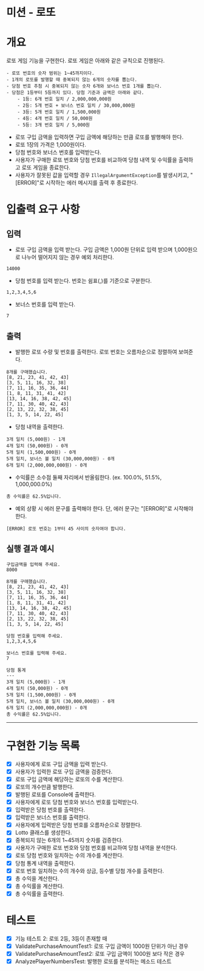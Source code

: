 # 미션 - 로또

# 개요

로또 게임 기능을 구현한다. 로또 게임은 아래와 같은 규칙으로 진행된다.

```
- 로또 번호의 숫자 범위는 1~45까지이다.
- 1개의 로또를 발행할 때 중복되지 않는 6개의 숫자를 뽑는다.
- 당첨 번호 추첨 시 중복되지 않는 숫자 6개와 보너스 번호 1개를 뽑는다.
- 당첨은 1등부터 5등까지 있다. 당첨 기준과 금액은 아래와 같다.
    - 1등: 6개 번호 일치 / 2,000,000,000원
    - 2등: 5개 번호 + 보너스 번호 일치 / 30,000,000원
    - 3등: 5개 번호 일치 / 1,500,000원
    - 4등: 4개 번호 일치 / 50,000원
    - 5등: 3개 번호 일치 / 5,000원
```

- 로또 구입 금액을 입력하면 구입 금액에 해당하는 만큼 로또를 발행해야 한다.
- 로또 1장의 가격은 1,000원이다.
- 당첨 번호와 보너스 번호를 입력받는다.
- 사용자가 구매한 로또 번호와 당첨 번호를 비교하여 당첨 내역 및 수익률을 출력하고 로또 게임을 종료한다.
- 사용자가 잘못된 값을 입력할 경우 `IllegalArgumentException`를 발생시키고, "[ERROR]"로 시작하는 에러 메시지를 출력 후 종료한다.

# **입출력 요구 사항**

## **입력**

- 로또 구입 금액을 입력 받는다. 구입 금액은 1,000원 단위로 입력 받으며 1,000원으로 나누어 떨어지지 않는 경우 예외 처리한다.

```
14000
```

- 당첨 번호를 입력 받는다. 번호는 쉼표(,)를 기준으로 구분한다.

```
1,2,3,4,5,6
```

- 보너스 번호를 입력 받는다.

```
7
```

## **출력**

- 발행한 로또 수량 및 번호를 출력한다. 로또 번호는 오름차순으로 정렬하여 보여준다.

```
8개를 구매했습니다.
[8, 21, 23, 41, 42, 43]
[3, 5, 11, 16, 32, 38]
[7, 11, 16, 35, 36, 44]
[1, 8, 11, 31, 41, 42]
[13, 14, 16, 38, 42, 45]
[7, 11, 30, 40, 42, 43]
[2, 13, 22, 32, 38, 45]
[1, 3, 5, 14, 22, 45]
```

- 당첨 내역을 출력한다.

```
3개 일치 (5,000원) - 1개
4개 일치 (50,000원) - 0개
5개 일치 (1,500,000원) - 0개
5개 일치, 보너스 볼 일치 (30,000,000원) - 0개
6개 일치 (2,000,000,000원) - 0개
```

- 수익률은 소수점 둘째 자리에서 반올림한다. (ex. 100.0%, 51.5%, 1,000,000.0%)

```
총 수익률은 62.5%입니다.

```

- 예외 상황 시 에러 문구를 출력해야 한다. 단, 에러 문구는 "[ERROR]"로 시작해야 한다.

```
[ERROR] 로또 번호는 1부터 45 사이의 숫자여야 합니다.

```

## **실행 결과 예시**

```
구입금액을 입력해 주세요.
8000

8개를 구매했습니다.
[8, 21, 23, 41, 42, 43]
[3, 5, 11, 16, 32, 38]
[7, 11, 16, 35, 36, 44]
[1, 8, 11, 31, 41, 42]
[13, 14, 16, 38, 42, 45]
[7, 11, 30, 40, 42, 43]
[2, 13, 22, 32, 38, 45]
[1, 3, 5, 14, 22, 45]

당첨 번호를 입력해 주세요.
1,2,3,4,5,6

보너스 번호를 입력해 주세요.
7

당첨 통계
---
3개 일치 (5,000원) - 1개
4개 일치 (50,000원) - 0개
5개 일치 (1,500,000원) - 0개
5개 일치, 보너스 볼 일치 (30,000,000원) - 0개
6개 일치 (2,000,000,000원) - 0개
총 수익률은 62.5%입니다.
```

---

# 구현한 기능 목록

- [x]  사용자에게 로또 구입 금액을 입력 받는다.
- [x]  사용자가 입력한 로또 구입 금액을 검증한다.
- [x]  로또 구입 금액에 해당하는 로또의 수를 계산한다.
- [x]  로또의 개수만큼 발행한다.
- [x]  발행된 로또를 Console에 출력한다.
- [x]  사용자에게 로또 당첨 번호와 보너스 번호를 입력받는다.
  - [x]  입력받은 당첨 번호를 출력한다.
  - [x]  입력받은 보너스 번호를 출력한다.
- [x]  사용자에게 입력받은 당첨 번호를 오름차순으로 정렬한다.
- [x]  Lotto 클래스를 생성한다.
  - [x]  중복되지 않는 6개의 1~45까지 숫자를 검증한다.
- [x]  사용자가 구매한 로또 번호와 당첨 번호를 비교하여 당첨 내역을 분석한다.
  - [x]  로또 당첨 번호와 일치하는 수의 개수를 계산한다.
- [x]  당첨 통계 내역을 출력한다.
  - [x]  로또 번호 일치하는 수의 개수와 상금, 등수별 당첨 개수를 출력한다.
- [x]  총 수익을 계산한다.
- [x]  총 수익률을 계산한다.
- [x]  총 수익률을 출력한다.

# 테스트

- [x]  기능 테스트 2: 로또 2등, 3등이 존재할 때
- [x]  ValidatePurchaseAmountTest1: 로또 구입 금액이 1000원 단위가 아닌 경우
- [x]  ValidatePurchaseAmountTest2: 로또 구입 금액이 1000원 보다 작은 경우
- [x]  AnalyzePlayerNumbersTest: 발행한 로또를 분석하는 메소드 테스트